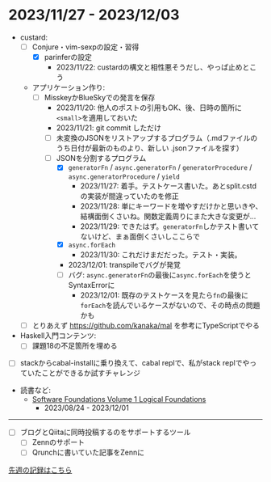 # 2023/11/27 - 2023/12/03

- custard:
    - [ ] Conjure・vim-sexpの設定・習得
        - [x] parinferの設定
            - 2023/11/22: custardの構文と相性悪そうだし、やっぱ止めとこう
    - アプリケーション作り:
        - [ ] MisskeyかBlueSkyでの発言を保存
            - 2023/11/20: 他人のポストの引用もOK、後、日時の箇所に`<small>`を適用しておいた
            - 2023/11/21: git commit しただけ
            - [ ] 未変換のJSONをリストアップするプログラム（.mdファイルのうち日付が最新のものより、新しい .jsonファイルを探す）
            - [ ] JSONを分割するプログラム
                - [x] `generatorFn` / `async.generatorFn` / `generatorProcedure` / `async.generatorProcedure` / `yield`
                    - 2023/11/27: 着手。テストケース書いた。あとsplit.cstdの実装が間違っていたのを修正
                    - 2023/11/28: 単にキーワードを増やすだけかと思いきや、結構面倒くさいね。関数定義周りにまた大きな変更が...
                    - 2023/11/29: できたはず。`generatorFn`しかテスト書いてないけど、まぁ面倒くさいしここらで
                - [x] `async.forEach`
                    - 2023/11/30: これだけまだだった。テスト・実装。
                - 2023/12/01: transpileでバグが発覚
                - [ ] バグ: `async.generatorFn`の最後に`async.forEach`を使うとSyntaxErrorに
                    - 2023/12/01: 既存のテストケースを見たら`fn`の最後に`forEach`を読んでいるケースがないので、その時点の問題かも
    - [ ] とりあえず <https://github.com/kanaka/mal> を参考にTypeScriptでやる
- Haskell入門コンテンツ:
    - [ ] 課題18の不足箇所を埋める
- [ ] stackからcabal-installに乗り換えて、cabal replで、私がstack replでやっていたことができるか試すチャレンジ
- 読書など:
    - [Software Foundations Volume 1 Logical Foundations](https://softwarefoundations.cis.upenn.edu/lf-current/index.html)
        - 2023/08/24 - 2023/12/01

------

- [ ] ブログとQiitaに同時投稿するのをサポートするツール
    - [ ] Zennのサポート
    - [ ] Qrunchに書いていた記事をZennに

[先週の記録はこちら](https://github.com/igrep/daily-commits/blob/3f61158f73b526856738a4d38bb3ba0b47219d2a/yesterday.md)
